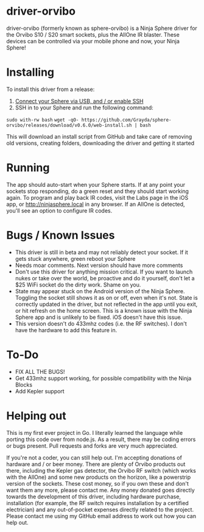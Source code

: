 driver-orvibo
=============

driver-orvibo (formerly known as sphere-orvibo) is a Ninja Sphere driver for the Orvibo S10 / S20 smart sockets, plus the AllOne IR blaster. These devices can be controlled via your mobile phone and now, your Ninja Sphere!

Installing
==========

To install this driver from a release:

 1. [Connect your Sphere via USB, and / or enable SSH][1]
 2. SSH in to your Sphere and run the following command:

`sudo with-rw bash`
`wget -qO- https://github.com/Grayda/sphere-orvibo/releases/download/v0.6.0/web-install.sh | bash`

This will download an install script from GitHub and take care of removing old versions, creating folders, downloading the driver and getting it started


  [1]: https://developers.ninja/introduction/enable-ssh.html
  [2]: https://developers.ninja/introduction/directory-structure.html


Running
=======


The app should auto-start when your Sphere starts. If at any point your sockets stop responding, do a green reset and they should start working again. To program and play back IR codes, visit the Labs page in the iOS app, or http://ninjasphere.local in any browser. If an AllOne is detected, you'll see an option to configure IR codes.

Bugs / Known Issues
===================

 - This driver is still in beta and may not reliably detect your socket. If it gets stuck anywhere, green reboot your Sphere
 - Needs moar comments. Next version should have more comments
 - Don't use this driver for anything mission critical. If you want to launch nukes or take over the world, be proactive and do it yourself, don't let a $25 WiFi socket do the dirty work. Shame on you.
 - State may appear stuck on the Android version of the Ninja Sphere. Toggling the socket still shows it as on or off, even when it's not. State is correctly updated in the driver, but not reflected in the app until you exit, or hit refresh on the home screen. This is a known issue with the Ninja Sphere app and is unlikely to be fixed. iOS doesn't have this issue.
 - This version doesn't do 433mhz codes (i.e. the RF switches). I don't have the hardware to add this feature in.


To-Do
=======

 - FIX ALL THE BUGS!
 - Get 433mhz support working, for possible compatibility with the Ninja Blocks
 - Add Kepler support

Helping out
===========

This is my first ever project in Go. I literally learned the language while porting this code over from node.js. As a result, there may be coding errors or bugs present. Pull requests and forks are very much appreciated.

If you're not a coder, you can still help out. I'm accepting donations of hardware and / or beer money. There are plenty of Orvibo products out there, including the Kepler gas detector, the Orvibo RF switch (which works with the AllOne) and some new products on the horizon, like a powerstrip version of the sockets. These cost money, so if you own these and don't want them any more, please contact me. Any money donated goes directly towards the development of this driver, including hardware purchase, installation (for example, the RF switch requires installation by a certified electrician) and any out-of-pocket expenses directly related to the project. Please contact me using my GitHub email address to work out how you can help out.
